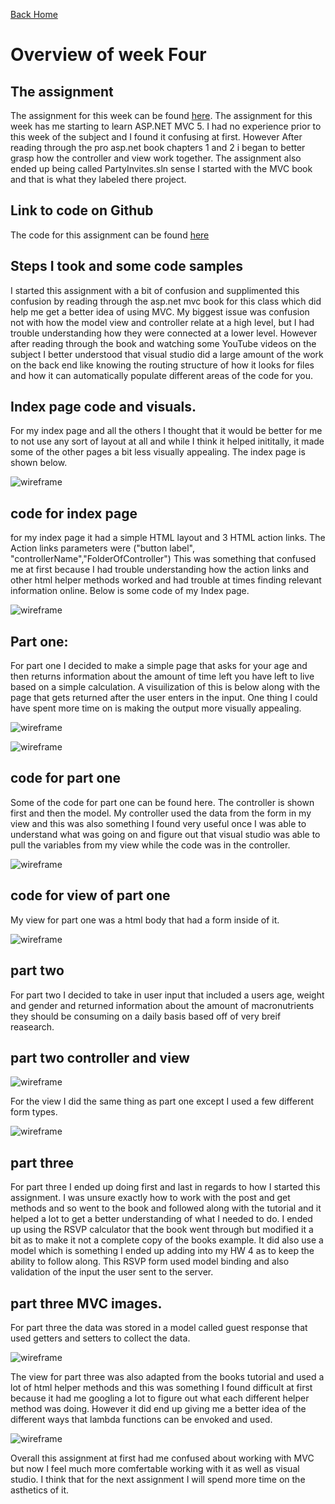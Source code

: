 
<a href="../../index.html" class="btn btn-primary btl-md" role="button">Back Home </a>

# Overview of week Four



## The assignment
The assignment for this week can be found [here](http://www.wou.edu/~morses/classes/cs46x/assignments/HW4.html). The assignment for this week has me starting to learn ASP.NET MVC 5. I had no experience prior to this week of the subject and I found it confusing at first. However After reading through the pro asp.net book chapters 1 and 2 i began to better grasp how the controller and view work together. The assignment also ended up being called PartyInvites.sln sense I started with the MVC book and that is what they labeled there project.

## Link to code on Github
The code for this assignment can be found [here](https://github.com/kollklienstuber/460/tree/master/weeks/week_4/PartyInvites) 

## Steps I took and some code samples
I started this assignment with a bit of confusion and supplimented this confusion by reading through the asp.net mvc book for this class which did help me get a better idea of using MVC. My biggest issue was confusion not with how the model view and controller relate at a high level, but I had trouble understanding how they were connected at a lower level. However after reading through the book and watching some YouTube videos on the subject I better understood that visual studio did a large amount of the work on the back end like knowing the routing structure of how it looks for files and how it can automatically populate different areas of the code for you. 

## Index page code and visuals.
For my index page and all the others I thought that it would be better for me to not use any sort of layout at all and while I think it helped inititally, it made some of the other pages a bit less visually appealing. The index page is shown below.

![wireframe](pics/index.PNG "index img")

## code for index page
for my index page it had a simple HTML layout and 3 HTML action links. The Action links parameters were ("button label", "controllerName","FolderOfController") This was something that confused me at first because I had trouble understanding how the action links and other html helper methods worked and had trouble at times finding relevant information online. Below is some code of my Index page.

![wireframe](pics/index1.PNG "index code")


## Part one:
For part one I decided to make a simple page that asks for your age and then returns information about the amount of time left you have left to live based on a simple calculation. A visuilization of this is below along with the page that gets returned after the user enters in the input. One thing I could have spent more time on is making the output more visually appealing. 

![wireframe](pics/agePage.PNG "main menu")

![wireframe](pics/agePage2.PNG "return post")

## code for part one 
Some of the code for part one can be found here. The controller is shown first and then the model. My controller used the data from the form in my view and this was also something I found very useful once I was able to understand what was going on and figure out that visual studio was able to pull the variables from my view while the code was in the controller. 

![wireframe](pics/age1.PNG "age controller")


## code for view of part one
My view for part one was a html body that had a form inside of it.


![wireframe](pics/age2.PNG "age view")


## part two 
For part two I decided to take in user input that included a users age, weight and gender and returned information about the amount of macronutrients they should be consuming on a daily basis based off of very breif reasearch. 

## part two controller and view


![wireframe](pics/macro1.PNG "macro Controller Post")


For the view I did the same thing as part one except I used a few different form types. 

![wireframe](pics/macro2.PNG "some math")

## part three

For part three I ended up doing first and last in regards to how I started this assignment. I was unsure exactly how to work with the post and get methods and so went to the book and followed along with the tutorial and it helped a lot to get a better understanding of what I needed to do. I ended up using the RSVP calculator that the book went through but modified it a bit as to make it not a complete copy of the books example. It did also use a model which is something I ended up adding into my HW 4 as to keep the ability to follow along. This RSVP form used model binding and also validation of the input the user sent to the server. 

## part three MVC images. 
For part three the data was stored in a model called guest response that used getters and setters to collect the data. 


![wireframe](pics/getset.PNG "model part 3")

The view for part three was also adapted from the books tutorial and used a lot of html helper methods and this was something I found difficult at first because it had me googling a lot to figure out what each different helper method was doing. However it did end up giving me a better idea of the different ways that lambda functions can be envoked and used. 


![wireframe](pics/3a.PNG "model part 3")




Overall this assignment at first had me confused about working with MVC but now I feel much more comfertable working with it as well as visual studio. I think that for the next assignment I will spend more time on the asthetics of it. 




